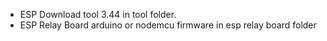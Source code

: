 * ESP Download tool 3.44 in tool folder.
* ESP Relay Board arduino or nodemcu firmware in esp relay board folder

